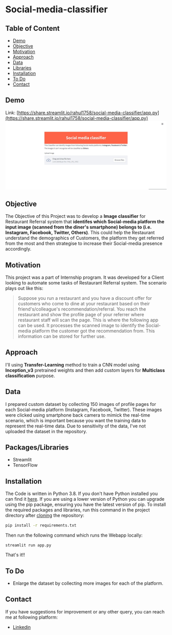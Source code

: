 # Social-media-classifier

## Table of Content
  * [Demo](#demo)
  * [Objective](#objective)
  * [Motivation](#motivation)
  * [Approach](#approach)
  * [Data](#data)
  * [Libraries](#libraries)
  * [Installation](#installation)
  * [To Do](#to-do)
  * [Contact](#contact)

## Demo
Link: [https://share.streamlit.io/rahul1758/social-media-classifier/app.py](https://share.streamlit.io/rahul1758/social-media-classifier/app.py)
![](https://github.com/Rahul1758/Social-media-classifier/blob/master/img_readme/app_screenshot.jpg)

## Objective
The Objective of this Project was to develop a **Image classifier** for Restaurant Referral system that **identifes which Social-media platform the input image (scanned from the diner's smartphone) belongs to (i.e. Instagram, Facebook, Twitter, Others)**. This could help the Restaurant understand the demographics of Customers, the platform they get referred from the most and then strategise to increase their Social-media presence accordingly.

## Motivation
This project was a part of Internship program. It was developed for a Client looking to automate some tasks of Restaurant Referral system. The scenario plays out like this:
> Suppose you run a restaurant and you have a discount offer for customers who come to dine at your restaurant based on their friend's/colleague's recommendation/referral. You reach the restaurant and show the profile page of your referrer where restaurant staff will scan the page. This is where the following app can be used. It processes the scanned image to identify the Social-media platform the customer got the recommendation from. This information can be stored for further use.

## Approach
I'll using **Transfer-Learning** method to train a CNN model using **Inception_v3** pretrained weights and then add custom layers for **Multiclass classification** purpose.

## Data 
I prepared custom dataset by collecting 150 images of profile pages for each Social-media platform (Instagram, Facebook, Twitter). These images were clicked using smartphone back camera to mimick the real-time scenario, which is important because you want the training data to represent the real-time data. Due to sensitivity of the data, I've not uploaded the dataset in the repository.

## Packages/Libraries
* Streamlit
* TensorFlow

## Installation
The Code is written in Python 3.8. If you don't have Python installed you can find it [here](https://www.python.org/downloads/). If you are using a lower version of Python you can upgrade using the pip package, ensuring you have the latest version of pip. To install the required packages and libraries, run this command in the project directory after [cloning](https://www.howtogeek.com/451360/how-to-clone-a-github-repository/) the repository:
```bash
pip install -r requirements.txt
```
Then run the following command which runs the Webapp locally:
```
streamlit run app.py
```
That's it!!

## To Do
* Enlarge the dataset by collecting more images for each of the platform.

## Contact
If you have suggestions for improvement or any other query, you can reach me at following platform:
  * [Linkedin](https://www.linkedin.com/in/rahul-menon-515702a7/)
